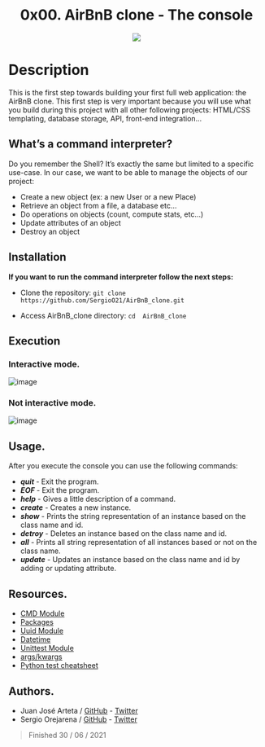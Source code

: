 <h1 align="center">0x00. AirBnB clone - The console</h1>
<p align="center"> <img src ="https://i.imgur.com/cJ19QJ9.png"/></p>


# Description
  This is the first step towards building your first full web application: the AirBnB clone. This first step is very important because you will use what you build during   this project with all other following projects: HTML/CSS templating, database storage, API, front-end integration…


## What’s a command interpreter?

 Do you remember the Shell? It’s exactly the same but limited to a specific use-case. In our case, we want to be able to manage the objects of our project:

  - Create a new object (ex: a new User or a new Place)
  - Retrieve an object from a file, a database etc…
  - Do operations on objects (count, compute stats, etc…)
  - Update attributes of an object
  - Destroy an object


   ## Installation
   
   **If you want to run the command interpreter follow the next steps:**

   - Clone the repository: `git clone https://github.com/SergioO21/AirBnB_clone.git`

   - Access AirBnB_clone directory: `cd  AirBnB_clone`
        
   ## Execution
   ### Interactive mode.
  ![image](https://user-images.githubusercontent.com/77931977/124053608-2ddb8a00-d9e6-11eb-8a9c-03e9bcdac14c.png)
   
   
   ### Not interactive mode.
 ![image](https://user-images.githubusercontent.com/77931977/124058505-1ce34680-d9ef-11eb-9973-2741e5e53523.png)
        
   
   ## Usage.
   After you execute the console you can use the following commands:

   - ***quit*** - Exit the program.
   - ***EOF*** - Exit the program.
   - ***help*** - Gives a little description of a command.
   - ***create*** - Creates a new instance.
   - ***show*** - Prints the string representation of an instance based on the class name and id.
   - ***detroy*** - Deletes an instance based on the class name and id.
   - ***all*** - Prints all string representation of all instances based or not on the class name.
   - ***update*** - Updates an instance based on the class name and id by adding or updating attribute.


## Resources.
- [CMD Module](https://docs.python.org/3/library/cmd.html)
- [Packages](https://intranet.hbtn.io/concepts/66)
- [Uuid Module](https://docs.python.org/3.4/library/uuid.html)
- [Datetime](https://docs.python.org/3.4/library/datetime.html)
- [Unittest Module](https://docs.python.org/3.4/library/unittest.html#module-unittest)
- [args/kwargs](https://yasoob.me/2013/08/04/args-and-kwargs-in-python-explained)
- [Python test cheatsheet](https://www.pythonsheets.com/notes/python-tests.html)


## Authors.

  - Juan José Arteta / [GitHub](https://github.com/jj131204) - [Twitter](https://twitter.com/jarteta2004)
  - Sergio Orejarena / [GitHub](https://github.com/SergioO21) - [Twitter](https://twitter.com/SergioOR21)
 
>  Finished 30 / 06 / 2021

